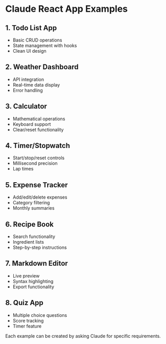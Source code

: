 # Claude React App Examples

## 1. Todo List App
- Basic CRUD operations
- State management with hooks
- Clean UI design

## 2. Weather Dashboard
- API integration
- Real-time data display
- Error handling

## 3. Calculator
- Mathematical operations
- Keyboard support
- Clear/reset functionality

## 4. Timer/Stopwatch
- Start/stop/reset controls
- Millisecond precision
- Lap times

## 5. Expense Tracker
- Add/edit/delete expenses
- Category filtering
- Monthly summaries

## 6. Recipe Book
- Search functionality
- Ingredient lists
- Step-by-step instructions

## 7. Markdown Editor
- Live preview
- Syntax highlighting
- Export functionality

## 8. Quiz App
- Multiple choice questions
- Score tracking
- Timer feature

Each example can be created by asking Claude for specific requirements.
